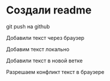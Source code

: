 # Создали readme
git push на github

Добавили текст через браузер 

Добавим текст локально 

Добавили текст в новой ветке

Разрешаем конфликт текст в браузере
